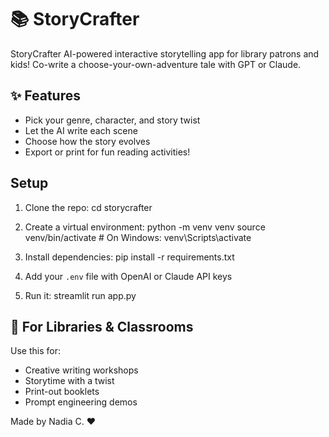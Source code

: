 # 📚 StoryCrafter

StoryCrafter AI-powered interactive storytelling app for library patrons and kids! Co-write a choose-your-own-adventure tale with GPT or Claude.

## ✨ Features
- Pick your genre, character, and story twist
- Let the AI write each scene
- Choose how the story evolves
- Export or print for fun reading activities!

## Setup

1. Clone the repo:
   cd storycrafter
   
3. Create a virtual environment:
  python -m venv venv
  source venv/bin/activate # On Windows: venv\Scripts\activate

4. Install dependencies:
   pip install -r requirements.txt


4. Add your `.env` file with OpenAI or Claude API keys

5. Run it:
   streamlit run app.py

## 🧠 For Libraries & Classrooms

Use this for:
- Creative writing workshops
- Storytime with a twist
- Print-out booklets
- Prompt engineering demos

Made by Nadia C.  ❤️
